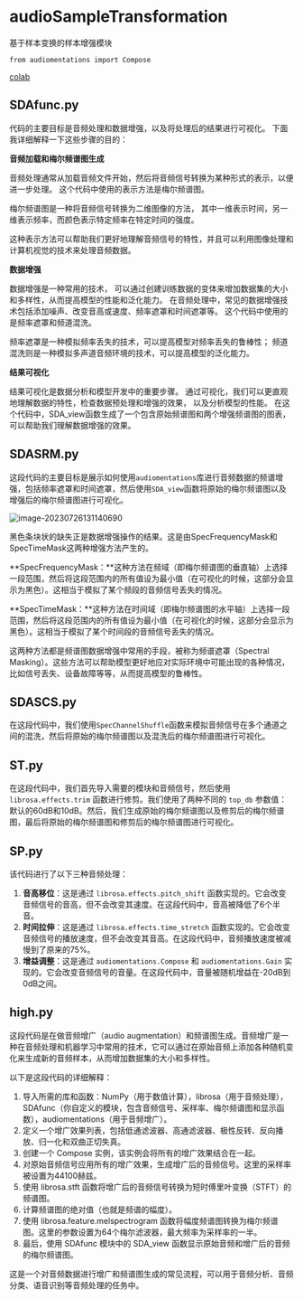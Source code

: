 # audioSampleTransformation

基于样本变换的样本增强模块

```
from audiomentations import Compose
```

[colab](https://colab.research.google.com/github/lucas-fpaiva/survey-audio-aug/blob/main/survey_aug.ipynb#scrollTo=7NLp7EUxrEh-)

## SDAfunc.py

代码的主要目标是音频处理和数据增强，以及将处理后的结果进行可视化。
下面我详细解释一下这些步骤的目的：

**音频加载和梅尔频谱图生成**

音频处理通常从加载音频文件开始，然后将音频信号转换为某种形式的表示，以便进一步处理。
这个代码中使用的表示方法是梅尔频谱图。

梅尔频谱图是一种将音频信号转换为二维图像的方法，
其中一维表示时间，另一维表示频率，而颜色表示特定频率在特定时间的强度。

这种表示方法可以帮助我们更好地理解音频信号的特性，并且可以利用图像处理和计算机视觉的技术来处理音频数据。

**数据增强**

数据增强是一种常用的技术，
可以通过创建训练数据的变体来增加数据集的大小和多样性，从而提高模型的性能和泛化能力。
在音频处理中，常见的数据增强技术包括添加噪声、改变音高或速度、频率遮罩和时间遮罩等。
这个代码中使用的是频率遮罩和频道混洗。

频率遮罩是一种模拟频率丢失的技术，可以提高模型对频率丢失的鲁棒性；
频道混洗则是一种模拟多声道音频环境的技术，可以提高模型的泛化能力。

**结果可视化**

结果可视化是数据分析和模型开发中的重要步骤。
通过可视化，我们可以更直观地理解数据的特性，检查数据预处理和增强的效果， 以及分析模型的性能。
在这个代码中，SDA_view函数生成了一个包含原始频谱图和两个增强频谱图的图表， 可以帮助我们理解数据增强的效果。

## SDASRM.py

这段代码的主要目标是展示如何使用`audiomentations`库进行音频数据的频谱增强，包括频率遮罩和时间遮罩，然后使用`SDA_view`函数将原始的梅尔频谱图以及增强后的梅尔频谱图进行可视化。

![image-20230726131140690](C:\Users\79355\AppData\Roaming\Typora\typora-user-images\image-20230726131140690.png)

黑色条块状的缺失正是数据增强操作的结果。这是由SpecFrequencyMask和SpecTimeMask这两种增强方法产生的。

**SpecFrequencyMask：**这种方法在频域（即梅尔频谱图的垂直轴）上选择一段范围，然后将这段范围内的所有值设为最小值（在可视化的时候，这部分会显示为黑色）。这相当于模拟了某个频段的音频信号丢失的情况。

**SpecTimeMask：**这种方法在时间域（即梅尔频谱图的水平轴）上选择一段范围，然后将这段范围内的所有值设为最小值（在可视化的时候，这部分会显示为黑色）。这相当于模拟了某个时间段的音频信号丢失的情况。

这两种方法都是频谱图数据增强中常用的手段，被称为频谱遮罩（Spectral Masking）。这些方法可以帮助模型更好地应对实际环境中可能出现的各种情况，比如信号丢失、设备故障等等，从而提高模型的鲁棒性。

## SDASCS.py

在这段代码中，我们使用`SpecChannelShuffle`函数来模拟音频信号在多个通道之间的混洗，然后将原始的梅尔频谱图以及混洗后的梅尔频谱图进行可视化。

## ST.py

在这段代码中，我们首先导入需要的模块和音频信号，然后使用 `librosa.effects.trim` 函数进行修剪。我们使用了两种不同的 `top_db` 参数值：默认的60dB和10dB。然后，我们生成原始的梅尔频谱图以及修剪后的梅尔频谱图，最后将原始的梅尔频谱图和修剪后的梅尔频谱图进行可视化。

## SP.py

该代码进行了以下三种音频处理：

1. **音高移位**：这是通过 `librosa.effects.pitch_shift` 函数实现的。它会改变音频信号的音高，但不会改变其速度。在这段代码中，音高被降低了6个半音。
2. **时间拉伸**：这是通过 `librosa.effects.time_stretch` 函数实现的。它会改变音频信号的播放速度，但不会改变其音高。在这段代码中，音频播放速度被减慢到了原来的75%。
3. **增益调整**：这是通过 `audiomentations.Compose` 和 `audiomentations.Gain` 实现的。它会改变音频信号的音量。在这段代码中，音量被随机增益在-20dB到0dB之间。

## high.py

这段代码是在做音频增广（audio augmentation）和频谱图生成。音频增广是一种在音频处理和机器学习中常用的技术，它可以通过在原始音频上添加各种随机变化来生成新的音频样本，从而增加数据集的大小和多样性。

以下是这段代码的详细解释：

1. 导入所需的库和函数：NumPy（用于数值计算），librosa（用于音频处理），SDAfunc（你自定义的模块，包含音频信号、采样率、梅尔频谱图和显示函数），audiomentations（用于音频增广）。
2. 定义一个增广效果列表，包括低通滤波器、高通滤波器、极性反转、反向播放、归一化和双曲正切失真。
3. 创建一个 Compose 实例，该实例会将所有的增广效果结合在一起。
4. 对原始音频信号应用所有的增广效果，生成增广后的音频信号。这里的采样率被设置为44100赫兹。
5. 使用 librosa.stft 函数将增广后的音频信号转换为短时傅里叶变换（STFT）的频谱图。
6. 计算频谱图的绝对值（也就是频谱的幅度）。
7. 使用 librosa.feature.melspectrogram 函数将幅度频谱图转换为梅尔频谱图。这里的参数设置为64个梅尔滤波器，最大频率为采样率的一半。
8. 最后，使用 SDAfunc 模块中的 SDA_view 函数显示原始音频和增广后的音频的梅尔频谱图。

这是一个对音频数据进行增广和频谱图生成的常见流程，可以用于音频分析、音频分类、语音识别等音频处理的任务中。
